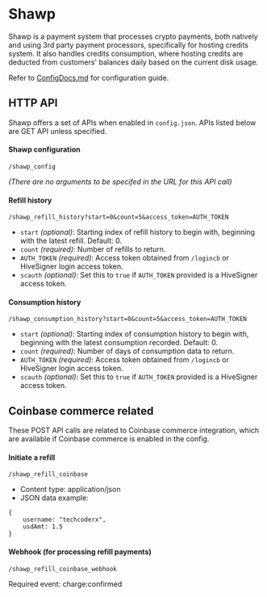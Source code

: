# Shawp

Shawp is a payment system that processes crypto payments, both natively and using 3rd party payment processors, specifically for hosting credits system. It also handles credits consumption, where hosting credits are deducted from customers' balances daily based on the current disk usage.

Refer to [ConfigDocs.md](https://github.com/oneloveipfs/ipfsVideoUploader/blob/master/docs/ConfigDocs.md) for configuration guide.

## HTTP API

Shawp offers a set of APIs when enabled in `config.json`. APIs listed below are GET API unless specified.

#### Shawp configuration
```
/shawp_config
```
*(There are no arguments to be specifed in the URL for this API call)*

#### Refill history
```
/shawp_refill_history?start=0&count=5&access_token=AUTH_TOKEN
```
* `start` *(optional)*: Starting index of refill history to begin with, beginning with the latest refill. Default: 0.
* `count` *(required)*: Number of refills to return.
* `AUTH_TOKEN` *(required)*: Access token obtained from `/logincb` or HiveSigner login access token.
* `scauth` *(optional)*: Set this to `true` if `AUTH_TOKEN` provided is a HiveSigner access token.

#### Consumption history
```
/shawp_consumption_history?start=0&count=5&access_token=AUTH_TOKEN
```
* `start` *(optional)*: Starting index of consumption history to begin with, beginning with the latest consumption recorded. Default: 0.
* `count` *(required)*: Number of days of consumption data to return.
* `AUTH_TOKEN` *(required)*: Access token obtained from `/logincb` or HiveSigner login access token.
* `scauth` *(optional)*: Set this to `true` if `AUTH_TOKEN` provided is a HiveSigner access token.

## Coinbase commerce related

These POST API calls are related to Coinbase commerce integration, which are available if Coinbase commerce is enabled in the config.

#### Initiate a refill
```
/shawp_refill_coinbase
```
* Content type: application/json
* JSON data example:
```
{
    username: "techcoderx",
    usdAmt: 1.5
}
```

#### Webhook (for processing refill payments)
```
/shawp_refill_coinbase_webhook
```
Required event: charge:confirmed